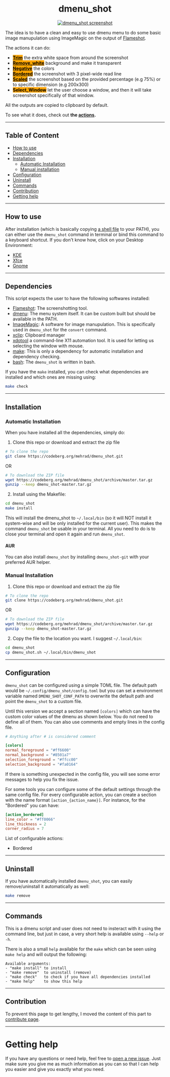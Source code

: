 <h1 align="center">dmenu_shot</h1>
<p align="center">
  <a href="https://codeberg.org/mehrad/dmenu_shot">
    <img alt="dmenu_shot screenshot" src="https://codeberg.org/mehrad/dmenu_shot/raw/branch/main/assets/menu_screenshot.png"/>
  </a>
</p>


The idea is to have a clean and easy to use dmenu menu to do some basic image manupulation using ImageMagic on the output of [Flameshot](https://flameshot.org).

The actions it can do:

- <a href="https://codeberg.org/mehrad/dmenu_shot/src/branch/main/docs/actions.md#trim"><span style="background-color:Orange;color:Black;"><strong>Trim</strong></span></a> the extra white space from around the screenshot
- <a href="https://codeberg.org/mehrad/dmenu_shot/src/branch/main/docs/actions.md#remove_white"><span style="background-color:Orange;color:Black;"><strong>Remove_white</strong></span></a> background and make it transparent
- <a href="https://codeberg.org/mehrad/dmenu_shot/src/branch/main/docs/actions.md#negative"><span style="background-color:Orange;color:Black;"><strong>Negative</strong></span></a> the colors
- <a href="https://codeberg.org/mehrad/dmenu_shot/src/branch/main/docs/actions.md#bordered"><span style="background-color:Orange;color:Black;"><strong>Bordered</strong></span></a> the screenshot with 3 pixel-wide read line
- <a href="https://codeberg.org/mehrad/dmenu_shot/src/branch/main/docs/actions.md#scaled"><span style="background-color:Orange;color:Black;"><strong>Scaled</strong></span></a> the screenshot based on the provided percentage (e.g 75%) or to specific dimension (e.g 200x300)
- <span style="background-color:Orange;color:Black;"><strong>Select_Window</strong></span> let the user choose a window, and then it will take screenshot specifically of that window.

All the outputs are copied to clipboard by default.

To see what it does, check out **the [actions](https://codeberg.org/mehrad/dmenu_shot/src/branch/main/docs/actions.md).**

-------

## Table of Content
- [How to use](#how-to-use)
- [Dependencies](#dependencies)
- [Installation](#installation)
    - [Automatic Installation](#automatic-installation)
    - [Manual installation](#manual-installation)
- [Configuration](#configuration)
- [Uninstall](#uninstall)
- [Commands](#commands)
- [Contribution](#contribution)
- [Getting help](#getting-help)

-------

## How to use

After installation (which is basically copying [a shell file](https://codeberg.org/mehrad/dmenu_shot/src/branch/main/dmenu_shot.sh) to your PATH), you can either use the `dmenu_shot` command in terminal or bind this command to a keyboard shortcut. If you don't know how, click on your Desktop Environment:

- [KDE](https://userbase.kde.org/Tutorials/hotkeys)
- [Xfce](https://docs.xfce.org/xfce/xfce4-settings/keyboard)
- [Gnome](https://help.gnome.org/users/gnome-help/stable/keyboard-shortcuts-set.html.en)

-------

## Dependencies

This script expects the user to have the following softwares installed:
- [Flameshot](https://flameshot.org/): The screenshotting tool.
- [dmenu](https://tools.suckless.org/dmenu/): The menu system itself. It can be custom built but should be available in the PATH.
- [ImageMagic](https://imagemagick.org/): A software for image manupulation. This is specifically used in `dmenu_shot` for the `convert` command.
- [xclip](https://github.com/astrand/xclip): Clipboard manager
- [xdotool](https://github.com/jordansissel/xdotool) a command-line X11 automation tool. It is used for letting us selecting the window with mouse.
- [make](https://www.gnu.org/software/make/): This is only a dependency for automatic installation and dependency checking.
- [bash](https://www.gnu.org/software/bash/): The `dmenu_shot` is written in bash.

If you have the `make` installed, you can check what dependencies are installed and which ones are missing using:

```sh
make check
```

-------

## Installation

### Automatic Installation

When you have installed all the dependencies, simply do:

1. Clone this repo or download and extract the zip file

```sh
# To clone the repo
git clone https://codeberg.org/mehrad/dmenu_shot.git 
```

OR

```sh
# To download the ZIP file
wget https://codeberg.org/mehrad/dmenu_shot/archive/master.tar.gz
gunzip --keep dmenu_shot-master.tar.gz
```

2. Install using the Makefile:

```sh
cd dmenu_shot
make install
```

This will install the dmenu_shot to `~/.local/bin` (so it will NOT install it system-wise and will be only installed for the current user). This makes the command `dmenu_shot` be usable in your terminal. All you need to do is to close your terminal and open it again and run `dmenu_shot`. 

#### AUR

You can also install `dmenu_shot` by installing `dmenu_shot-git` with your preferred AUR helper.  

### Manual Installation

1. Clone this repo or download and extract the zip file

```sh
# To clone the repo
git clone https://codeberg.org/mehrad/dmenu_shot.git 
```

OR

```sh
# To download the ZIP file
wget https://codeberg.org/mehrad/dmenu_shot/archive/master.tar.gz
gunzip --keep dmenu_shot-master.tar.gz
```

2. Copy the file to the location you want. I suggest `~/.local/bin`:

```sh
cd dmenu_shot
cp dmenu_shot.sh ~/.local/bin/dmenu_shot
```

-------

## Configuration

`dmenu_shot` can be configured using a simple TOML file. The default path would be `~/.config/dmenu_shot/config.toml` but you can set a environment variable named `DMENU_SHOT_CONF_PATH` to overwrite the default path and point the `dmenu_shot` to a custom file.

Until this version we accept a section named `[colors]` which can have the custom color values of the dmenu as shown below. You do not need to define all of them. You can also use comments and empty lines in the config file.

``` toml
# Anything after # is considered comment

[colors]
normal_foreground = "#ff6600"
normal_background = "#8501a7"
selection_foreground = "#ffcc00"
selection_background = "#fa0164"
```

If there is something unexpected in the config file, you will see some error messages to help you fix the issue.

For some tools you can configure some of the default settings through the same config file. For every configurable action, you can create a section with the name format `[action_{action_name}]`. For instance, for the "Bordered" you can have:

``` toml
[action_bordered]
line_color = "#ff0066"
line_thickness = 2
corner_radius = 7
```

List of configurable actions:

- Bordered

-------

## Uninstall

If you have automatically installed `dmenu_shot`, you can easily remove/uninstall it automatically as well:

```sh
make remove
```

-------

## Commands

This is a dmenu script and user does not need to insteract with it using the command line, but just in case, a very short help is available using `--help` or `-h`.

There is also a small `help` available for the `make` which can be seen using `make help` and will output the following:

```
Available arguments:
- "make install" to install
- "make remove"  to uninstall (remove)
- "make check"   to check if you have all dependencies installed
- "make help"    to show this help
```

-------

## Contribution

To prevent this page to get lengthy, I moved the content of this part to [contribute page](https://codeberg.org/mehrad/dmenu_shot/src/branch/main/docs/contribute.md).

-------

# Getting help

If you have any questions or need help, feel free to [open a new issue](https://codeberg.org/mehrad/dmenu_shot/issues/new). Just make sure you give me as much information as you can so that I can help you easier and give you exactly what you need. 
